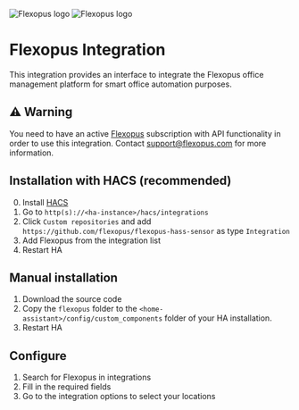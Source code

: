 ![Flexopus logo](https://brands.home-assistant.io/_/flexopus/dark_logo@2x.png#gh-dark-mode-only)
![Flexopus logo](https://brands.home-assistant.io/_/flexopus/logo@2x.png#gh-light-mode-only)

# Flexopus Integration
This integration provides an interface to integrate the Flexopus office management platform for smart office automation purposes.

## ⚠️ Warning
You need to have an active [Flexopus](https://flexopus.com) subscription with API functionality in order to use this integration. Contact [support@flexopus.com](mailto:support@flexopus.com) for more information.

## Installation with HACS (recommended)
0. Install [HACS](https://hacs.xyz/docs/setup/download/)
1. Go to `http(s)://<ha-instance>/hacs/integrations`
1. Click `Custom repositories` and add `https://github.com/flexopus/flexopus-hass-sensor` as type `Integration`
1. Add Flexopus from the integration list
1. Restart HA

## Manual installation
1. Download the source code 
1. Copy the `flexopus` folder to the `<home-assistant>/config/custom_components` folder of your HA installation.
1. Restart HA

## Configure
1. Search for Flexopus in integrations
1. Fill in the required fields
1. Go to the integration options to select your locations
